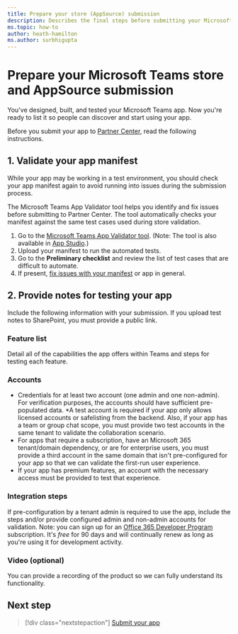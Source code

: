 ```yaml
---
title: Prepare your store (AppSource) submission  
description: Describes the final steps before submitting your Microsoft Teams app to be listed on the store.
ms.topic: how-to
author: heath-hamilton
ms.author: surbhigupta
---
```

# Prepare your Microsoft Teams store and AppSource submission  

You've designed, built, and tested your Microsoft Teams app. Now you're ready to list it so people can discover and start using your app.

Before you submit your app to [Partner Center](/office/dev/store/use-partner-center-to-submit-to-appsource), read the following instructions.

## 1. Validate your app manifest

While your app may be working in a test environment, you should check your app manifest again to avoid running into issues during the submission process.

The Microsoft Teams App Validator tool helps you identify and fix issues before submitting to Partner Center. The tool automatically checks your manifest against the same test cases used during store validation.

1. Go to the [Microsoft Teams App Validator tool](https://dev.teams.microsoft.com/appvalidation.html). (Note: The tool is also available in [App Studio](../../../build-and-test/app-studio-overview.md).)
1. Upload your manifest to run the automated tests.
1. Go to the **Preliminary checklist** and review the list of test cases that are difficult to automate.
1. If present, [fix issues with your manifest](~/resources/schema/manifest-schema.md) or app in general.

## 2. Provide notes for testing your app

Include the following information with your submission. If you upload test notes to SharePoint, you must provide a public link.

### Feature list

Detail all of the capabilities the app offers within Teams and steps for testing each feature.

### Accounts

* Credentials for at least two account (one admin and one non-admin). For verification purposes, the accounts should have sufficient pre-populated data.
*A test account is required if your app only allows licensed accounts or safelisting from the backend. Also, if your app has a team or group chat scope, you must provide two test accounts in the same tenant to validate the collaboration scenario.
* For apps that require a subscription, have an Microsoft 365 tenant/domain dependency, or are for enterprise users, you must provide a third account in the same domain that isn't pre-configured for your app so that we can validate the first-run user experience.
* If your app has premium features, an account with the necessary access must be provided to test that experience.

### Integration steps

If pre-configuration by a tenant admin is required to use the app, include the steps and/or provide configured admin and non-admin accounts for validation. Note: you can sign up for an [Office 365 Developer Program](https://developer.microsoft.com/microsoft-365/dev-program) subscription. It's *free* for 90 days and will continually renew as long as you're using it for development activity.

### Video (optional)

You can provide a recording of the product so we can fully understand its functionality.

## Next step

> [!div class="nextstepaction"]
> [Submit your app](~/concepts/deploy-and-publish/appsource/submit-your-app.md)
